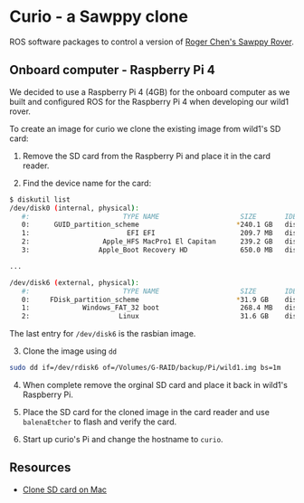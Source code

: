# Curio - a Sawppy clone

ROS software packages to control a version of [Roger Chen's Sawppy Rover](https://github.com/Roger-random/Sawppy_Rover).

## Onboard computer - Raspberry Pi 4

We decided to use a Raspberry Pi 4 (4GB) for the onboard computer as we
built and configured ROS for the Raspberry Pi 4 when developing our wild1 rover.

To create an image for curio we clone the existing image from wild1's SD card:

1. Remove the SD card from the Raspberry Pi and place it in the card reader.

2. Find the device name for the card:

```bash
$ diskutil list
/dev/disk0 (internal, physical):
   #:                       TYPE NAME                    SIZE       IDENTIFIER
   0:      GUID_partition_scheme                        *240.1 GB   disk0
   1:                        EFI EFI                     209.7 MB   disk0s1
   2:                  Apple_HFS MacPro1 El Capitan      239.2 GB   disk0s2
   3:                 Apple_Boot Recovery HD             650.0 MB   disk0s3

...

/dev/disk6 (external, physical):
   #:                       TYPE NAME                    SIZE       IDENTIFIER
   0:     FDisk_partition_scheme                        *31.9 GB    disk6
   1:             Windows_FAT_32 boot                    268.4 MB   disk6s1
   2:                      Linux                         31.6 GB    disk6s2

```

The last entry for `/dev/disk6` is the rasbian image.

3. Clone the image using `dd`

```bash
sudo dd if=/dev/rdisk6 of=/Volumes/G-RAID/backup/Pi/wild1.img bs=1m
```

4. When complete remove the orginal SD card and place it back in wild1's Raspberry Pi.

5. Place the SD card for the cloned image in the card reader and use `balenaEtcher`
to flash and verify the card.

6. Start up curio's Pi and change the hostname to `curio`.

## Resources

- [Clone SD card on Mac](http://pi.bek.no/cloneSDcard/)
